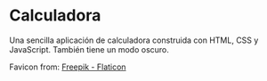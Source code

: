 # Calculadora

Una sencilla aplicación de calculadora construida con HTML, CSS y JavaScript. También tiene un modo oscuro.


 Favicon from:
<a href="https://www.flaticon.com/free-icons/calculator" title="calculator icons">Freepik - Flaticon</a>
